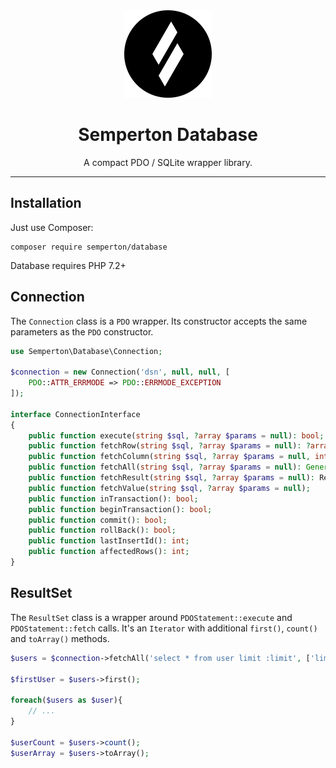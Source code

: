 <div align="center">
<a href="https://github.com/semperton">
<img width="140" src="https://raw.githubusercontent.com/semperton/.github/main/readme-logo.svg" alt="Semperton">
</a>
<h1>Semperton Database</h1>
<p>A compact PDO / SQLite wrapper library.</p>
</div>

---

## Installation

Just use Composer:

```
composer require semperton/database
```
Database requires PHP 7.2+

## Connection

The ```Connection``` class is a ```PDO``` wrapper.
Its constructor accepts the same parameters as the ```PDO``` constructor.

```PHP
use Semperton\Database\Connection;

$connection = new Connection('dsn', null, null, [
	PDO::ATTR_ERRMODE => PDO::ERRMODE_EXCEPTION
]);

interface ConnectionInterface
{
	public function execute(string $sql, ?array $params = null): bool;
	public function fetchRow(string $sql, ?array $params = null): ?array;
	public function fetchColumn(string $sql, ?array $params = null, int $column = 0): Generator;
	public function fetchAll(string $sql, ?array $params = null): Generator;
	public function fetchResult(string $sql, ?array $params = null): ResultSetInterface;
	public function fetchValue(string $sql, ?array $params = null);
	public function inTransaction(): bool;
	public function beginTransaction(): bool;
	public function commit(): bool;
	public function rollBack(): bool;
	public function lastInsertId(): int;
	public function affectedRows(): int;
}
```

## ResultSet

The ```ResultSet``` class is a wrapper around ```PDOStatement::execute``` and ```PDOStatement::fetch``` calls.
It's an ```Iterator``` with additional ```first()```, ```count()``` and ```toArray()``` methods.

```PHP
$users = $connection->fetchAll('select * from user limit :limit', ['limit' => 5]);

$firstUser = $users->first();

foreach($users as $user){
	// ...
}

$userCount = $users->count();
$userArray = $users->toArray();
```
